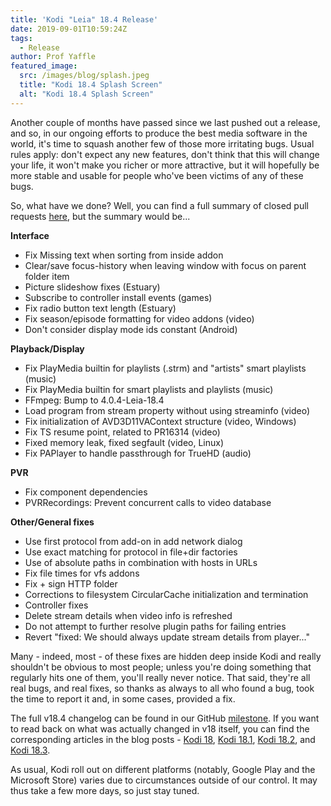 ```yaml
---
title: 'Kodi "Leia" 18.4 Release'
date: 2019-09-01T10:59:24Z
tags:
  - Release
author: Prof Yaffle
featured_image:
  src: /images/blog/splash.jpeg
  title: "Kodi 18.4 Splash Screen"
  alt: "Kodi 18.4 Splash Screen"
---
```


Another couple of months have passed since we last pushed out a release, and so, in our ongoing efforts to produce the best media software in the world, it's time to squash another few of those more irritating bugs. Usual rules apply: don't expect any new features, don't think that this will change your life, it won't make you richer or more attractive, but it will hopefully be more stable and usable for people who've been victims of any of these bugs.

So, what have we done? Well, you can find a full summary of closed pull requests [here](https://github.com/xbmc/xbmc/pulls?page=1&q=is%3Apr+sort%3Aupdated-desc+milestone%3A%22Leia+18.4%22+label%3A%22v18+Leia%22), but the summary would be...

**Interface**

- Fix Missing text when sorting from inside addon
- Clear/save focus-history when leaving window with focus on parent folder item
- Picture slideshow fixes (Estuary)
- Subscribe to controller install events (games)
- Fix radio button text length (Estuary)
- Fix season/episode formatting for video addons (video)
- Don't consider display mode ids constant (Android)

**Playback/Display**

- Fix PlayMedia builtin for playlists (.strm) and "artists" smart playlists (music)
- Fix PlayMedia builtin for smart playlists and playlists (music)
- FFmpeg: Bump to 4.0.4-Leia-18.4
- Load program from stream property without using streaminfo (video)
- Fix initialization of AVD3D11VAContext structure (video, Windows)
- Fix TS resume point, related to PR16314 (video)
- Fixed memory leak, fixed segfault (video, Linux)
- Fix PAPlayer to handle passthrough for TrueHD (audio)

**PVR**

- Fix component dependencies
- PVRRecordings: Prevent concurrent calls to video database

**Other/General fixes**

- Use first protocol from add-on in add network dialog
- Use exact matching for protocol in file+dir factories
- Use of absolute paths in combination with hosts in URLs
- Fix file times for vfs addons
- Fix + sign HTTP folder
- Corrections to filesystem CircularCache initialization and termination
- Controller fixes
- Delete stream details when video info is refreshed
- Do not attempt to further resolve plugin paths for failing entries
- Revert "fixed: We should always update stream details from player..."

Many - indeed, most - of these fixes are hidden deep inside Kodi and really shouldn't be obvious to most people; unless you're doing something that regularly hits one of them, you'll really never notice. That said, they're all real bugs, and real fixes, so thanks as always to all who found a bug, took the time to report it and, in some cases, provided a fix.

The full v18.4 changelog can be found in our GitHub [milestone](https://github.com/xbmc/xbmc/compare/18.3-Leia...18.4-Leia). If you want to read back on what was actually changed in v18 itself, you can find the corresponding articles in the blog posts - [Kodi 18](https://kodi.tv/article/kodi-180), [Kodi 18.1](https://kodi.tv/article/kodi-v181-leia-rc1), [Kodi 18.2](https://kodi.tv/article/kodi-leia-182-release), and [Kodi 18.3](https://kodi.tv/article/kodi-leia-183-release).

As usual, Kodi roll out on different platforms (notably, Google Play and the Microsoft Store) varies due to circumstances outside of our control. It may thus take a few more days, so just stay tuned.
